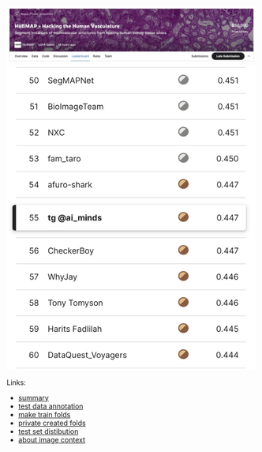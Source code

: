
![](assets/header.jpg)
![](assets/lb.jpg)

Links:
- [summary](https://www.kaggle.com/competitions/hubmap-hacking-the-human-vasculature/discussion/422607)
- [test data annotation](https://www.kaggle.com/competitions/hubmap-hacking-the-human-vasculature/discussion/417012)
- [make train folds](https://www.kaggle.com/code/daaadaaa/convert-training-data-to-coco-folds)
- [private created folds](https://kaggle.com/datasets/78c3d7452bdb76c57a065a91f4ea9b26109840e84f06dea8c265e422fd0e6c2c)
- [test set distibution](https://www.kaggle.com/competitions/hubmap-hacking-the-human-vasculature/discussion/413038#2279515)
- [about image context](https://www.kaggle.com/competitions/hubmap-hacking-the-human-vasculature/discussion/419143#2322478)